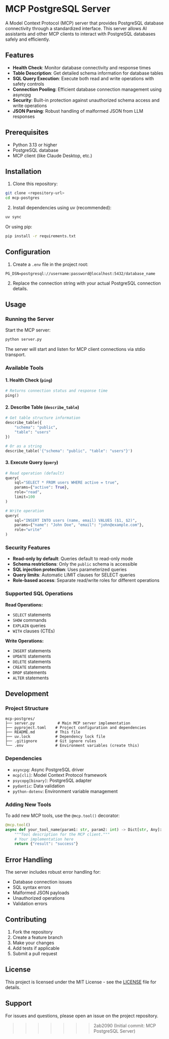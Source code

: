 # MCP PostgreSQL Server

A Model Context Protocol (MCP) server that provides PostgreSQL database connectivity through a standardized interface. This server allows AI assistants and other MCP clients to interact with PostgreSQL databases safely and efficiently.

## Features

- **Health Check**: Monitor database connectivity and response times
- **Table Description**: Get detailed schema information for database tables
- **SQL Query Execution**: Execute both read and write operations with safety controls
- **Connection Pooling**: Efficient database connection management using asyncpg
- **Security**: Built-in protection against unauthorized schema access and write operations
- **JSON Parsing**: Robust handling of malformed JSON from LLM responses

## Prerequisites

- Python 3.13 or higher
- PostgreSQL database
- MCP client (like Claude Desktop, etc.)

## Installation

1. Clone this repository:

```bash
git clone <repository-url>
cd mcp-postgres
```

2. Install dependencies using uv (recommended):

```bash
uv sync
```

Or using pip:

```bash
pip install -r requirements.txt
```

## Configuration

1. Create a `.env` file in the project root:

```env
PG_DSN=postgresql://username:password@localhost:5432/database_name
```

2. Replace the connection string with your actual PostgreSQL connection details.

## Usage

### Running the Server

Start the MCP server:

```bash
python server.py
```

The server will start and listen for MCP client connections via stdio transport.

### Available Tools

#### 1. Health Check (`ping`)

```python
# Returns connection status and response time
ping()
```

#### 2. Describe Table (`describe_table`)

```python
# Get table structure information
describe_table({
    "schema": "public",
    "table": "users"
})

# Or as a string
describe_table('{"schema": "public", "table": "users"}')
```

#### 3. Execute Query (`query`)

```python
# Read operation (default)
query(
    sql="SELECT * FROM users WHERE active = true",
    params={"active": True},
    role="read",
    limit=100
)

# Write operation
query(
    sql="INSERT INTO users (name, email) VALUES ($1, $2)",
    params={"name": "John Doe", "email": "john@example.com"},
    role="write"
)
```

### Security Features

- **Read-only by default**: Queries default to read-only mode
- **Schema restrictions**: Only the `public` schema is accessible
- **SQL injection protection**: Uses parameterized queries
- **Query limits**: Automatic LIMIT clauses for SELECT queries
- **Role-based access**: Separate read/write roles for different operations

### Supported SQL Operations

**Read Operations:**

- `SELECT` statements
- `SHOW` commands
- `EXPLAIN` queries
- `WITH` clauses (CTEs)

**Write Operations:**

- `INSERT` statements
- `UPDATE` statements
- `DELETE` statements
- `CREATE` statements
- `DROP` statements
- `ALTER` statements

## Development

### Project Structure

```
mcp-postgres/
├── server.py          # Main MCP server implementation
├── pyproject.toml    # Project configuration and dependencies
├── README.md         # This file
├── uv.lock           # Dependency lock file
├── .gitignore        # Git ignore rules
└── .env              # Environment variables (create this)
```

### Dependencies

- `asyncpg`: Async PostgreSQL driver
- `mcp[cli]`: Model Context Protocol framework
- `psycopg[binary]`: PostgreSQL adapter
- `pydantic`: Data validation
- `python-dotenv`: Environment variable management

### Adding New Tools

To add new MCP tools, use the `@mcp.tool()` decorator:

```python
@mcp.tool()
async def your_tool_name(param1: str, param2: int) -> Dict[str, Any]:
    """Tool description for the MCP client."""
    # Your implementation here
    return {"result": "success"}
```

## Error Handling

The server includes robust error handling for:

- Database connection issues
- SQL syntax errors
- Malformed JSON payloads
- Unauthorized operations
- Validation errors

## Contributing

1. Fork the repository
2. Create a feature branch
3. Make your changes
4. Add tests if applicable
5. Submit a pull request

## License

This project is licensed under the MIT License - see the [LICENSE](LICENSE) file for details.

## Support

For issues and questions, please open an issue on the project repository.

>>>>>>> 2ab2090 (Initial commit: MCP PostgreSQL Server)
>>>>>>>
>>>>>>
>>>>>
>>>>
>>>
>>
